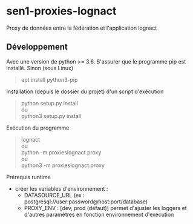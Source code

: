 # sen1-proxies-lognact
Proxy de données entre la fédération et l'application lognact

## Développement

Avec une version de python >= 3.6.
S'assurer que le programme pip est installé. Sinon (sous Linux)
> apt install python3-pip

Installation (depuis le dossier du projet) d'un script d'exécution
> python setup.py install    
ou     
> python3 setup.py install    

Exécution du programme
> lognact  
ou  
> python -m proxieslognact.proxy    
ou      
> python3 -m proxieslognact.proxy     

Prérequis runtime
* créer les variables d'environnement : 
    * DATASOURCE_URL (ex : postgresql://user:password@host:port/database)
    * PROXY_ENV : [dev, prod (défaut)] permet d'ajuster les loggers et d'autres paramètres en fonction environnement d'exécution

